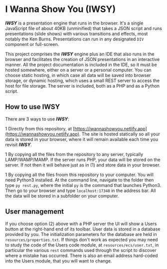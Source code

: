 # I Wanna Show You (IWSY)

_**IWSY**_ is a presentation engine that runs in the browser. It's a single JavaScript file of about 40KB (unminified) that takes a JSON script and runs presentations (slide shows) with various transitions and effects, most notably the Ken Burns. Presentations can run in any designated `DIV` component or full-screen.

This project comprises the _**IWSY**_ engine plus an IDE that also runs in the browser and facilitates the creation of JSON presentations in an interactive manner.  All the project documentation is included in the IDE, so it must be hosted somewhere, either on a server or a personal computer. You can choose static hosting, in which case all data will be saved into browser storage, or dynamic hosting, which uses a small REST server to access the host for file storage. The server is included, both as a PHP and as a Python script.

## How to use IWSY

There are 3 ways to use _**IWSY**_:

  1 Directly from this repository, at [https://iwannashowyou.netlify.app](https://iwannashowyou.netlify.app). The site is hosted statically so all your data is stored in your browser, where it will remain available each time you revisit _**IWSY**_.
  
  1 By copying all the files from the repository to any server, typically LAMP/WAMP/MAMP. If the server runs PHP, your data will be stored on the server. If not then it will behave just as in (1) and store data in your browser.
  
  1 By copying all the files froom this repository to your computer. You will need Python3 installed. At the command line, navigate to the folder then type `py rest.py`, where the initial `py` is the command that launches Python3. Then go to your browser and type `localhost:17348` in the address bar. All the data will be stored in a subfolder on your computer.

## User management

If you choose option (2) above with a PHP server the UI will show a Users button at the right-hand end of its toolbar. User data is stored in a database provided by you. The initialization parameters for the database are held in `resources/properties.txt`. If things don't work as expected you may need to study the code of the Users code module, at `resources/ecs/user.txt`, in particular the various `rest` commands used through the script to discover where a mistake has occurred. There is also an email address hard-coded into the Users module, that you will want to change.
